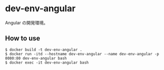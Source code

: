 # dev-env-angular

Angular の開発環境。

## How to use

```
$ docker build -t dev-env-angular .
$ docker run -itd --hostname dev-env-angular --name dev-env-angular -p 8080:80 dev-env-angular bash
$ docker exec -it dev-env-angular bash
```
